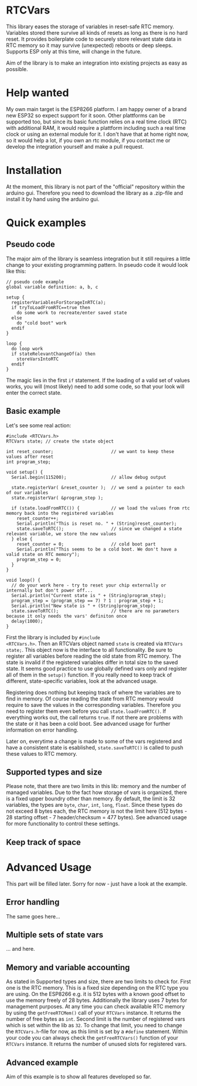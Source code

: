 RTCVars
=======
This library eases the storage of variables in reset-safe RTC memory. Variables stored there survive all kinds of resets as long as there is no hard reset. It provides boilerplate code to securely store relevant state data in RTC memory so it may survive (unexpected) reboots or deep sleeps. Supports ESP only at this time, will change in the future.

Aim of the library is to make an integration into existing projects as easy as possible.

# Help wanted
My own main target is the ESP8266 platform. I am happy owner of a brand new ESP32 so expect support for it soon. Other plattforms can be supported too, but since its basic function relies on a real time clock (RTC) with additional RAM, it would require a plattform including such a real time clock or using an external module for it. I don't have that at home right now, so it would help a lot, if you own an rtc module, if you contact me or develop the integration yourself and make a pull request.  

# Installation
At the moment, this library is not part of the "official" repository within the arduino gui. Therefore you need to download the library as a .zip-file and install it by hand using the arduino gui.

# Quick examples
## Pseudo code
The major aim of the library is seamless integration but it still requires a little change to your existing programming pattern. In pseudo code it would look like this:

    // pseudo code example
    global variable definition: a, b, c
    
    setup {
      registerVariablesForStorageInRTC(a);
      if tryToLoadFromRTC==true then
        do some work to recreate/enter saved state
      else
        do "cold boot" work
      endif
    }
    
    loop {
      do loop work
      if stateRelevantChangeOf(a) then
        storeVarsIntoRTC
      endif
    }

The magic lies in the first <code>if</code> statement. If the loading of a valid set of values works, you will (most likely) need to add some code, so that your look will enter the correct state. 

## Basic example
Let's see some real action:

    #include <RTCVars.h>
    RTCVars state; // create the state object
    
    int reset_counter;                      // we want to keep these values after reset
    int program_step;
    
    void setup() {
      Serial.begin(115200);                 // allow debug output
      
      state.registerVar( &reset_counter );  // we send a pointer to each of our variables
      state.registerVar( &program_step );

      if (state.loadFromRTC()) {            // we load the values from rtc memory back into the registered variables
        reset_counter++;
        Serial.println("This is reset no. " + (String)reset_counter);
        state.saveToRTC();                  // since we changed a state relevant variable, we store the new values
      } else {
        reset_counter = 0;                  // cold boot part
        Serial.println("This seems to be a cold boot. We don't have a valid state on RTC memory");
        program_step = 0;
      }
    }
    
    void loop() {
      // do your work here - try to reset your chip externally or internally but don't power off...
      Serial.println("Current state is " + (String)program_step);
      program_step = (program_step == 7) ? 1 : program_step + 1;
      Serial.println("New state is " + (String)program_step);
      state.saveToRTC();                    // there are no parameters because it only needs the vars' definiton once 
      delay(1000);
    }

First the library is included by <code>#include <RTCVars.h></code>. Then an RTCVars object named <code>state</code> is created via <code>RTCVars state;</code>. This object now is the interface to all functionality. Be sure to register all variables before reading the old state from RTC memory. The state is invalid if the registered variables differ in total size to the saved state. It seems good practice to use globally defined vars only and register all of them in the <code>setup()</code> function. If you really need to keep track of different, state-specific variables, look at the advanced usage.
  
Registering does nothing but keeping track of where the variables are to find in memory. Of course reading the state from RTC memory would require to save the values in the corresponding variables. Therefore you need to register them even before you call <code>state.loadFromRTC()</code>. If everything works out, the call returns <code>true</code>. If not there are problems with the state or it has been a cold boot. See advanced usage for further information on error handling.

Later on, everytime a change is made to some of the vars registered and have a consistent state is esablished, <code>state.saveToRTC()</code> is called to push these values to RTC memory.

## Supported types and size
Please note, that there are two limits in this lib: memory and the number of managed variables. Due to the fact how storage of vars is organized, there is a fixed upper boundry other than memory. By default, the limit is 32 variables, the types are <code>byte</code>, <code>char</code>, <code>int</code>, <code>long</code>, <code>float</code>. Since these types do not exceed 8 bytes each, the RTC memory is not the limit here (512 bytes - 28 starting offset - 7 header/checksum = 477 bytes). See advanced usage for more functionality to control these settings.  

## Keep track of space

# Advanced Usage
This part will be filled later. Sorry for now - just have a look at the example.

## Error handling
The same goes here...

## Multiple sets of state vars
... and here.

## Memory and variable accounting
As stated in Supported types and size, there are two limits to check for. 
First one is the RTC memory. This is a fixed size depending on the RTC type you are using. On the ESP8266 e.g. it is 512 bytes with a known good offset to use the memory freely of 28 bytes. Additionally the library uses 7 bytes for management purposes. At any time you can check available RTC memory by using the <code>getFreeRTCMem()</code> call of your <code>RTCVars</code> instance. It returns the number of free bytes as <code>int</code>.
Second limit is the number of registered vars which is set within the lib as <code>32</code>. To change that limit, you need to change the <code>RTCVars.h</code>-file for now, as this limit is set by a <code>#define</code> statement. Within your code you can always check the <code>getFreeRTCVars()</code> function of your <code>RTCVars</code> instance. It returns the number of unused slots for registered vars.

## Advanced example
Aim of this example is to show all features developed so far.

